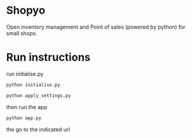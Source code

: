# Shopyo
Open inventory management  and Point of sales (powered by python) for small shops. 

# Run instructions
run initialise.py

```python
python initialise.py
```

```python
python apply_settings.py
```

then run the app

```python
python app.py
```

the go to the indicated url



